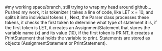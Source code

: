 #my working space/branch, still trying to wrap my head around github...
Pushed my work, it is tokenizer ( takes a line of code, like LET x = 10, and splits it into individual tokens ) , Next, the Parser class processes these tokens, it checks the first token to determine what type of statement it is, if the first token is LET, it creates an AssignmentStatement that stores the variable name (x) and its value (10), if the first token is PRINT, it creates a PrintStatement that holds the variable to print.  Statements are stored as objects  (AssignmentStatement or PrintStatement).
